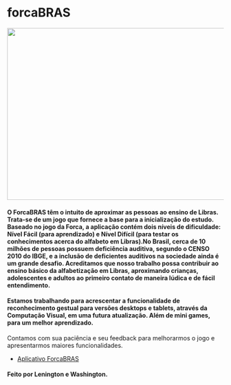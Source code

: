 # forcaBRAS

<p align="center">
  <img width="860" height="400" src="https://lh3.googleusercontent.com/vGppt7K8XyrtLVlXuheZ8_AmMPWLOOTSc_jHWvyGickI7Vj0oegGFJ2LlN8tX2VeJQ=w1440-h684-rw">
</p>

#### O ForcaBRAS têm o intuito de aproximar as pessoas ao ensino de Libras. Trata-se de um jogo que fornece a base para a inicialização do estudo. Baseado no jogo da Forca, a aplicação contém dois níveis de dificuldade: Nível Fácil (para aprendizado) e Nível Difícil (para testar os conhecimentos acerca do alfabeto em Libras).No Brasil, cerca de 10 milhões de pessoas possuem deficiência auditiva, segundo o CENSO 2010 do IBGE, e a inclusão de deficientes auditivos na sociedade ainda é um grande desafio. Acreditamos que nosso trabalho possa contribuir ao ensino básico da alfabetização em Libras, aproximando crianças, adolescentes e adultos ao primeiro contato de maneira lúdica e de fácil entendimento. 
#### Estamos trabalhando para acrescentar a funcionalidade de reconhecimento gestual para versões desktops e tablets, através da Computação Visual, em uma futura atualização. Além de mini games, para um melhor aprendizado.
Contamos com sua paciência e seu feedback para melhorarmos o jogo e apresentarmos maiores funcionalidades.

* [Aplicativo ForcaBRAS](https://play.google.com/store/apps/details?id=org.godotengine.libras&hl=pt)

#### Feito por Lenington e Washington.
